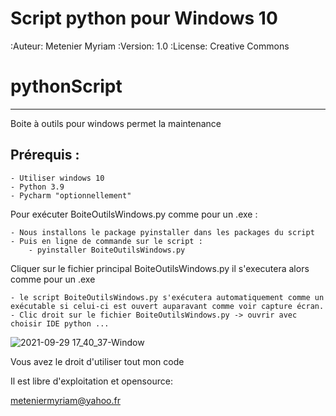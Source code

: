 Script python pour Windows 10
=============================

:Auteur: Metenier Myriam
:Version: $1.0$
:License: Creative Commons

# pythonScript
--------------
Boite à outils pour windows permet la maintenance 

Prérequis :
----------
	- Utiliser windows 10
	- Python 3.9
	- Pycharm "optionnellement"

Pour exécuter BoiteOutilsWindows.py comme pour un .exe :

	- Nous installons le package pyinstaller dans les packages du script 
	- Puis en ligne de commande sur le script :
		- pyinstaller BoiteOutilsWindows.py 
		
Cliquer sur le fichier principal BoiteOutilsWindows.py il s'executera alors comme pour un .exe

	- le script BoiteOutilsWindows.py s'exécutera automatiquement comme un exécutable si celui-ci est ouvert auparavant comme voir capture écran.
	- Clic droit sur le fichier BoiteOutilsWindows.py -> ouvrir avec choisir IDE python ...



![2021-09-29 17_40_37-Window](https://user-images.githubusercontent.com/58040844/135306622-1b25dcf5-8366-4c22-9b3c-23ac450254ee.png)



Vous avez le droit d'utiliser tout mon code 

Il est libre d'exploitation et opensource:

meteniermyriam@yahoo.fr
